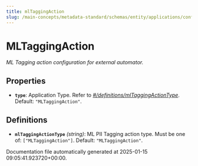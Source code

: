 ```yaml
---
title: mlTaggingAction
slug: /main-concepts/metadata-standard/schemas/entity/applications/configuration/external/automator/mltaggingaction
---
```


# MLTaggingAction

*ML Tagging action configuration for external automator.*

## Properties

- **`type`**: Application Type. Refer to *[#/definitions/mlTaggingActionType](#definitions/mlTaggingActionType)*. Default: `"MLTaggingAction"`.
## Definitions

- **`mlTaggingActionType`** *(string)*: ML PII Tagging action type. Must be one of: `["MLTaggingAction"]`. Default: `"MLTaggingAction"`.


Documentation file automatically generated at 2025-01-15 09:05:41.923720+00:00.
